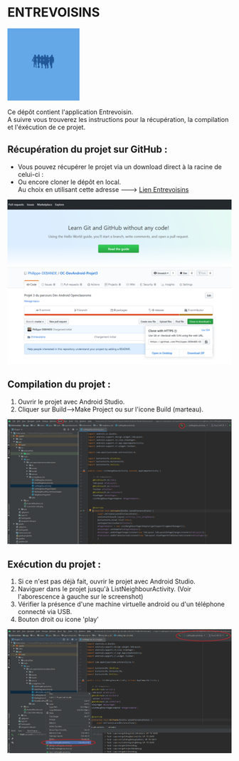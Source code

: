 #  ENTREVOISINS
![Logo](img/Logo.png)


Ce dépôt contient l'application Entrevoisin.\
A suivre vous trouverez les instructions pour la récupération, la compilation et l'éxécution de ce projet.


## Récupération du projet sur GitHub :

* Vous pouvez récupérer le projet via un download direct à la racine de celui-ci :
* Ou encore cloner le dépôt en local.\
 Au choix en utilisant cette adresse ---> [Lien Entrevoisins](https://github.com/Philippe-DEBANDE/OC-DevAndroid-Projet3.git)


![Screenshot_Github](img/Github.png)




## Compilation du projet :
1. Ouvrir le projet avec Android Studio.
2. Cliquer sur Build-->Make Project ou sur l'icone Build (marteau).

![Screenshot_Compiling](img/Compiling.png)


## Exécution du projet :

1. Si ce n'est pas déjà fait, ouvrir le projet avec Android Studio.
2. Naviguer dans le projet jusqu'à ListNeighbourActivity. (Voir l'aborescence à gauche sur le screenshot)
3. Vérifier la présence d'une machine virtuelle android ou d'un téléphone connecté via USB.
4. Bouton droit ou icone 'play'

![Screenshot_Runnig](img/Running.png)
